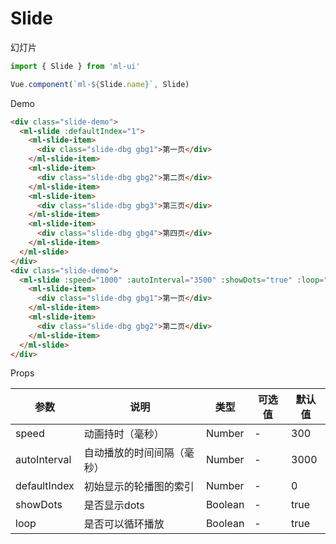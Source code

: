 # Slide

幻灯片
```js
import { Slide } from 'ml-ui'

Vue.component(`ml-${Slide.name}`, Slide)
```
Demo
```html
<div class="slide-demo">
  <ml-slide :defaultIndex="1">
    <ml-slide-item>
      <div class="slide-dbg gbg1">第一页</div>
    </ml-slide-item>
    <ml-slide-item>
      <div class="slide-dbg gbg2">第二页</div>
    </ml-slide-item>
    <ml-slide-item>
      <div class="slide-dbg gbg3">第三页</div>
    </ml-slide-item>
    <ml-slide-item>
      <div class="slide-dbg gbg4">第四页</div>
    </ml-slide-item>
  </ml-slide>
</div>
<div class="slide-demo">
  <ml-slide :speed="1000" :autoInterval="3500" :showDots="true" :loop="false">
    <ml-slide-item>
      <div class="slide-dbg gbg1">第一页</div>
    </ml-slide-item>
    <ml-slide-item>
      <div class="slide-dbg gbg2">第二页</div>
    </ml-slide-item>
  </ml-slide>
</div>
```

Props

| 参数          | 说明            | 类型            | 可选值                 | 默认值   |
|-------------  |---------------- |---------------- |---------------------- |-------- |
| speed         | 动画持时（毫秒）   | Number  | - | 300 |
| autoInterval         | 自动播放的时间间隔（毫秒）  | Number  | - | 3000 |
| defaultIndex         | 初始显示的轮播图的索引   | Number  | -  |  0| 
| showDots        | 是否显示dots   | Boolean  | -  |  true| 
| loop        | 是否可以循环播放	   | Boolean  | -  |  true| 